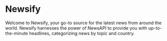 # Newsify
Welcome to Newsify, your go-to source for the latest news from around the world. Newsify harnesses the power of NewsAPI to provide you with up-to-the-minute headlines, categorizing news by topic and country.
